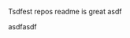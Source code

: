 Tsdfest repos readme is great asdf







asdfasdf






























































































